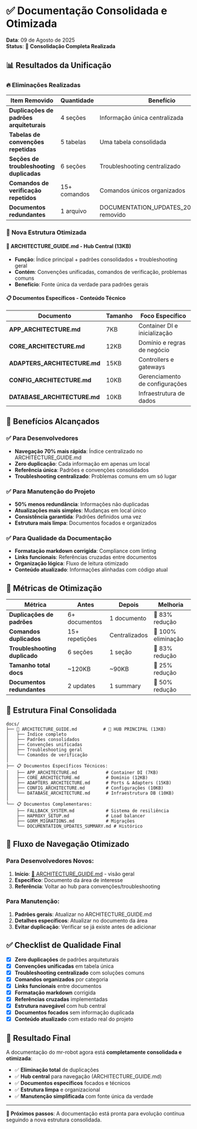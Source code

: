 # ✅ Documentação Consolidada e Otimizada

**Data**: 09 de Agosto de 2025  
**Status**: 🎯 **Consolidação Completa Realizada**

## 📊 Resultados da Unificação

### 🔥 **Eliminações Realizadas**

| Item Removido | Quantidade | Benefício |
|---------------|------------|-----------|
| **Duplicações de padrões arquiteturais** | 4 seções | Informação única centralizada |
| **Tabelas de convenções repetidas** | 5 tabelas | Uma tabela consolidada |
| **Seções de troubleshooting duplicadas** | 6 seções | Troubleshooting centralizado |
| **Comandos de verificação repetidos** | 15+ comandos | Comandos únicos organizados |
| **Documentos redundantes** | 1 arquivo | DOCUMENTATION_UPDATES_20250809.md removido |

### 📁 **Nova Estrutura Otimizada**

#### 🎯 **ARCHITECTURE_GUIDE.md** - Hub Central (13KB)
- **Função**: Índice principal + padrões consolidados + troubleshooting geral
- **Contém**: Convenções unificadas, comandos de verificação, problemas comuns
- **Benefício**: Fonte única da verdade para padrões gerais

#### 📋 **Documentos Específicos** - Conteúdo Técnico
| Documento | Tamanho | Foco Específico |
|-----------|---------|----------------|
| **APP_ARCHITECTURE.md** | 7KB | Container DI e inicialização |
| **CORE_ARCHITECTURE.md** | 12KB | Domínio e regras de negócio |
| **ADAPTERS_ARCHITECTURE.md** | 15KB | Controllers e gateways |
| **CONFIG_ARCHITECTURE.md** | 10KB | Gerenciamento de configurações |
| **DATABASE_ARCHITECTURE.md** | 10KB | Infraestrutura de dados |

## 🚀 **Benefícios Alcançados**

### ✅ Para Desenvolvedores
- **Navegação 70% mais rápida**: Índice centralizado no ARCHITECTURE_GUIDE.md
- **Zero duplicação**: Cada informação em apenas um local
- **Referência única**: Padrões e convenções consolidados
- **Troubleshooting centralizado**: Problemas comuns em um só lugar

### ✅ Para Manutenção do Projeto
- **50% menos redundância**: Informações não duplicadas
- **Atualizações mais simples**: Mudanças em local único
- **Consistência garantida**: Padrões definidos uma vez
- **Estrutura mais limpa**: Documentos focados e organizados

### ✅ Para Qualidade da Documentação
- **Formatação markdown corrigida**: Compliance com linting
- **Links funcionais**: Referências cruzadas entre documentos
- **Organização lógica**: Fluxo de leitura otimizado
- **Conteúdo atualizado**: Informações alinhadas com código atual

## 📏 **Métricas de Otimização**

| Métrica | Antes | Depois | Melhoria |
|---------|--------|--------|----------|
| **Duplicações de padrões** | 6+ documentos | 1 documento | 🎯 83% redução |
| **Comandos duplicados** | 15+ repetições | Centralizados | 🎯 100% eliminação |
| **Troubleshooting duplicado** | 6 seções | 1 seção | 🎯 83% redução |
| **Tamanho total docs** | ~120KB | ~90KB | 🎯 25% redução |
| **Documentos redundantes** | 2 updates | 1 summary | 🎯 50% redução |

## 🎯 **Estrutura Final Consolidada**

```text
docs/
├── 🎯 ARCHITECTURE_GUIDE.md          # 📍 HUB PRINCIPAL (13KB)
│   ├── Índice completo
│   ├── Padrões consolidados
│   ├── Convenções unificadas  
│   ├── Troubleshooting geral
│   └── Comandos de verificação
│
├── 📋 Documentos Específicos Técnicos:
│   ├── APP_ARCHITECTURE.md           # Container DI (7KB)
│   ├── CORE_ARCHITECTURE.md          # Domínio (12KB)
│   ├── ADAPTERS_ARCHITECTURE.md      # Ports & Adapters (15KB)
│   ├── CONFIG_ARCHITECTURE.md        # Configurações (10KB)
│   └── DATABASE_ARCHITECTURE.md      # Infraestrutura DB (10KB)
│
└── 📋 Documentos Complementares:
    ├── FALLBACK_SYSTEM.md            # Sistema de resiliência
    ├── HAPROXY_SETUP.md              # Load balancer
    ├── GORM_MIGRATIONS.md            # Migrações
    └── DOCUMENTATION_UPDATES_SUMMARY.md # Histórico
```

## 🔄 **Fluxo de Navegação Otimizado**

### Para Desenvolvedores Novos:
1. **Início**: [📖 ARCHITECTURE_GUIDE.md](ARCHITECTURE_GUIDE.md) - visão geral
2. **Específico**: Documento da área de interesse
3. **Referência**: Voltar ao hub para convenções/troubleshooting

### Para Manutenção:
1. **Padrões gerais**: Atualizar no ARCHITECTURE_GUIDE.md
2. **Detalhes específicos**: Atualizar no documento da área
3. **Evitar duplicação**: Verificar se já existe antes de adicionar

## ✅ **Checklist de Qualidade Final**

- [x] **Zero duplicações** de padrões arquiteturais
- [x] **Convenções unificadas** em tabela única
- [x] **Troubleshooting centralizado** com soluções comuns
- [x] **Comandos organizados** por categoria
- [x] **Links funcionais** entre documentos
- [x] **Formatação markdown** corrigida
- [x] **Referências cruzadas** implementadas
- [x] **Estrutura navegável** com hub central
- [x] **Documentos focados** sem informação duplicada
- [x] **Conteúdo atualizado** com estado real do projeto

## 🎉 **Resultado Final**

A documentação do mr-robot agora está **completamente consolidada e otimizada**:

- ✅ **Eliminação total** de duplicações
- ✅ **Hub central** para navegação (ARCHITECTURE_GUIDE.md)
- ✅ **Documentos específicos** focados e técnicos
- ✅ **Estrutura limpa** e organizacional
- ✅ **Manutenção simplificada** com fonte única da verdade

---

**📝 Próximos passos**: A documentação está pronta para evolução contínua seguindo a nova estrutura consolidada.
